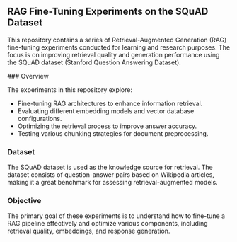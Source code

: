 ## RAG Fine-Tuning Experiments on the SQuAD Dataset

This repository contains a series of Retrieval-Augmented Generation (RAG) fine-tuning experiments conducted for learning and research purposes. The focus is on improving retrieval quality and generation performance using the SQuAD dataset (Stanford Question Answering Dataset).

### Overview

The experiments in this repository explore:

- Fine-tuning RAG architectures to enhance information retrieval.
- Evaluating different embedding models and vector database configurations.
- Optimizing the retrieval process to improve answer accuracy.
- Testing various chunking strategies for document preprocessing.

### Dataset

The SQuAD dataset is used as the knowledge source for retrieval. The dataset consists of question-answer pairs based on Wikipedia articles, making it a great benchmark for assessing retrieval-augmented models.

### Objective

The primary goal of these experiments is to understand how to fine-tune a RAG pipeline effectively and optimize various components, including retrieval quality, embeddings, and response generation.